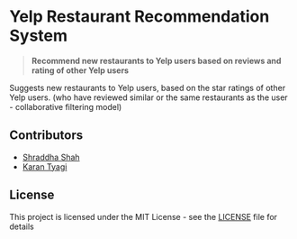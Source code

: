 # Yelp Restaurant Recommendation System

> __Recommend new restaurants to Yelp users based on reviews and rating of other Yelp users__

Suggests new restaurants to Yelp users, based on the star ratings of other Yelp users.
(who have reviewed similar or the same restaurants as the user - collaborative filtering model)

## Contributors

- [Shraddha Shah](https://www.linkedin.com/in/shraddha4392/) 
-	[Karan Tyagi](https://www.linkedin.com/in/karantyagi-21/) 

## License

This project is licensed under the MIT License - see the [LICENSE](LICENSE) file for details

